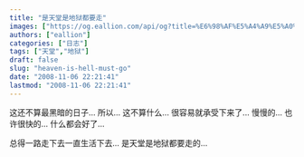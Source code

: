 ```yaml
---
title: "是天堂是地狱都要走"
images: ["https://og.eallion.com/api/og?title=%E6%98%AF%E5%A4%A9%E5%A0%82%E6%98%AF%E5%9C%B0%E7%8B%B1%E9%83%BD%E8%A6%81%E8%B5%B0"]
authors: ["eallion"]
categories: ["日志"]
tags: ["天堂","地狱"]
draft: false
slug: "heaven-is-hell-must-go"
date: "2008-11-06 22:21:41"
lastmod: "2008-11-06 22:21:41"
---
```


这还不算最黑暗的日子...
所以...
这不算什么...
很容易就承受下来了...
慢慢的...
也许很快的...
什么都会好了...

总得一路走下去一直生活下去...
是天堂是地狱都要走的...
